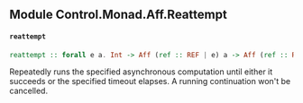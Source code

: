 ## Module Control.Monad.Aff.Reattempt

#### `reattempt`

``` purescript
reattempt :: forall e a. Int -> Aff (ref :: REF | e) a -> Aff (ref :: REF | e) a
```

Repeatedly runs the specified asynchronous computation until either it succeeds or
the specified timeout elapses. A running continuation won't be cancelled.


